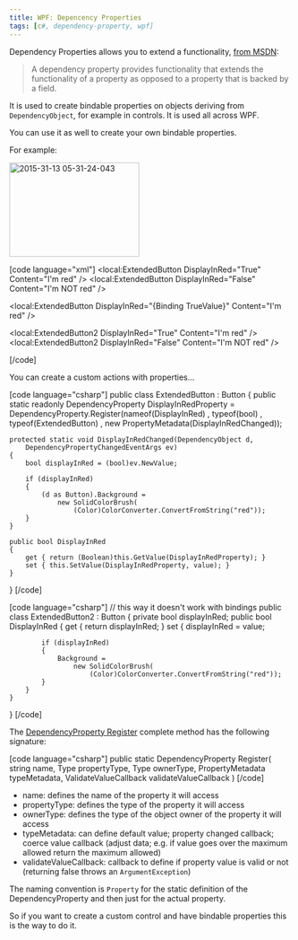```yaml
---
title: WPF: Depencency Properties
tags: [c#, dependency-property, wpf]
---
```


Dependency Properties allows you to extend a functionality, <a href="https://msdn.microsoft.com/en-us/library/ms752914%28v=vs.110%29.aspx" target="_blank">from MSDN</a>:

<blockquote>A dependency property provides functionality that extends the functionality of a property as opposed to a property that is backed by a field.</blockquote>

It is used to create bindable properties on objects deriving from <code>DependencyObject</code>, for example in controls. It is used all across WPF.

You can use it as well to create your own bindable properties.

For example:

<a href="https://brunolm.files.wordpress.com/2015/03/2015-31-13-05-31-24-043.png"><img src="https://brunolm.files.wordpress.com/2015/03/2015-31-13-05-31-24-043.png" alt="2015-31-13 05-31-24-043" width="232" height="168" class="alignnone size-full wp-image-285" /></a>

[code language="xml"]
<local:ExtendedButton DisplayInRed="True"
    Content="I'm red" />
<local:ExtendedButton DisplayInRed="False"
    Content="I'm NOT red" />

<local:ExtendedButton DisplayInRed="{Binding TrueValue}"
    Content="I'm red" />

<Separator />

<local:ExtendedButton2 DisplayInRed="True"
    Content="I'm red" />
<local:ExtendedButton2 DisplayInRed="False"
    Content="I'm NOT red" />

<!--Error, cannot bind-->
<!--<local:ExtendedButton2 DisplayInRed="{Binding TrueValue}"
    Content="I'm red" />-->
[/code]
<!--more-->

You can create a custom actions with properties...

[code language="csharp"]
public class ExtendedButton : Button
{
    public static readonly DependencyProperty DisplayInRedProperty =
        DependencyProperty.Register(nameof(DisplayInRed)
            , typeof(bool)
            , typeof(ExtendedButton)
            , new PropertyMetadata(DisplayInRedChanged));

    protected static void DisplayInRedChanged(DependencyObject d,
        DependencyPropertyChangedEventArgs ev)
    {
        bool displayInRed = (bool)ev.NewValue;

        if (displayInRed)
        {
            (d as Button).Background =
                new SolidColorBrush(
                    (Color)ColorConverter.ConvertFromString("red"));
        }
    }

    public bool DisplayInRed
    {
        get { return (Boolean)this.GetValue(DisplayInRedProperty); }
        set { this.SetValue(DisplayInRedProperty, value); }
    }
}
[/code]

[code language="csharp"]
// this way it doesn't work with bindings
public class ExtendedButton2 : Button
{
    private bool displayInRed;
    public bool DisplayInRed
    {
        get
        {
            return displayInRed;
        }
        set
        {
            displayInRed = value;

            if (displayInRed)
            {
                Background =
                    new SolidColorBrush(
                        (Color)ColorConverter.ConvertFromString("red"));
            }
        }
    }
}
[/code]

The <a href="https://msdn.microsoft.com/en-us/library/ms597501(v=vs.110).aspx" target="_blank">DependencyProperty Register</a> complete method has the following signature:

[code language="csharp"]
public static DependencyProperty Register(
    string name,
    Type propertyType,
    Type ownerType,
    PropertyMetadata typeMetadata,
    ValidateValueCallback validateValueCallback
)
[/code]

<ul>
    <li>name: defines the name of the property it will access</li>
    <li>propertyType: defines the type of the property it will access</li>
    <li>ownerType: defines the type of the object owner of the property it will access</li>
    <li>typeMetadata: can define default value; property changed callback; coerce value callback (adjust data; e.g. if value goes over the maximum allowed return the maximum allowed)</li>
    <li>validateValueCallback: callback to define if property value is valid or not (returning false throws an <code>ArgumentException</code>)</li>
</ul>

The naming convention is <code>Property</code> for the static definition of the DependencyProperty and then just <code></code> for the actual property.

So if you want to create a custom control and have bindable properties this is the way to do it.
